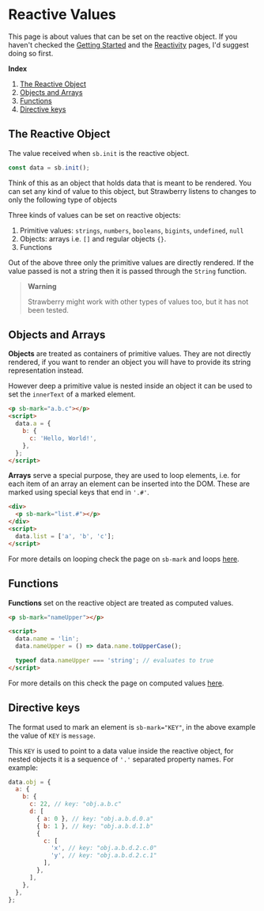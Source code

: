# Reactive Values

This page is about values that can be set on the reactive object.
If you haven't checked the [Getting Started](../getting_started.md)
and the [Reactivity](./README.md) pages, I'd suggest doing so first.

**Index**

1. [The Reactive Object](#the-reactive-object)
2. [Objects and Arrays](#objects-and-arrays)
3. [Functions](#functions)
4. [Directive keys](#directive-keys)

## The Reactive Object

The value received when `sb.init` is the reactive object.

```javascript
const data = sb.init();
```

Think of this as an object that holds data that is meant to be rendered. You can
set any kind of value to this object, but Strawberry listens to changes to only
the following type of objects

Three kinds of values can be set on reactive objects:

1. Primitive values: `strings`, `numbers`, `booleans`, `bigints`, `undefined`, `null`
2. Objects: arrays i.e. `[]` and regular objects `{}`.
3. Functions

Out of the above three only the primitive values are directly rendered. If the
value passed is not a string then it is passed through the `String` function.

> **Warning**
>
> Strawberry might work with other types of values too, but it has not been
> tested.

## Objects and Arrays

**Objects** are treated as containers of primitive values. They are not directly
rendered, if you want to render an object you will have to provide its string
representation instead.

However deep a primitive value is nested inside an object it can be used to set
the `innerText` of a marked element.

```html
<p sb-mark="a.b.c"></p>
<script>
  data.a = {
    b: {
      c: 'Hello, World!',
    },
  };
</script>
```

**Arrays** serve a special purpose, they are used to loop elements, i.e. for
each item of an array an element can be inserted into the DOM. These are marked
using special keys that end in `'.#'`.

```html
<div>
  <p sb-mark="list.#"></p>
</div>
<script>
  data.list = ['a', 'b', 'c'];
</script>
```

For more details on looping check the page on `sb-mark` and loops [here](./mark.md#loops).

## Functions

**Functions** set on the reactive object are treated as computed values.

```html
<p sb-mark="nameUpper"></p>

<script>
  data.name = 'lin';
  data.nameUpper = () => data.name.toUpperCase();

  typeof data.nameUpper === 'string'; // evaluates to true
</script>
```

For more details on this check the page on computed values [here](./computed.md).

## Directive keys

The format used to mark an element is `sb-mark="KEY"`, in the above example the
value of `KEY` is `message`.

This `KEY` is used to point to a data value inside the reactive object, for
nested objects it is a sequence of `'.'` separated property names. For
example:

```javascript
data.obj = {
  a: {
    b: {
      c: 22, // key: "obj.a.b.c"
      d: [
        { a: 0 }, // key: "obj.a.b.d.0.a"
        { b: 1 }, // key: "obj.a.b.d.1.b"
        {
          c: [
            'x', // key: "obj.a.b.d.2.c.0"
            'y', // key: "obj.a.b.d.2.c.1"
          ],
        },
      ],
    },
  },
};
```
